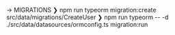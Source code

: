 -> MIGRATIONS
❯ npm run typeorm migration:create src/data/migrations/CreateUser
❯ npm run typeorm -- -d ./src/data/datasources/ormconfig.ts migration:run

